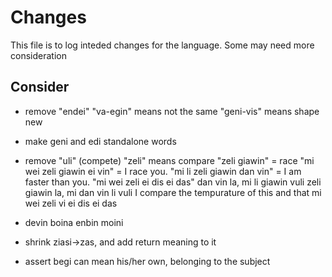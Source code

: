 Changes
=======

This file is to log inteded changes for the language. Some may need more consideration

Consider
--------
* remove "endei"
    "va-egin" means not the same
    "geni-vis" means shape new 

* make geni and edi standalone words

* remove "uli" (compete) 
    "zeli" means compare
    "zeli giawin" = race
    "mi wei zeli giawin ei vin" = I race you.
    "mi li zeli giawin dan vin" = I am faster than you.
    "mi wei zeli ei dis ei das"
    dan vin la, mi li giawin vuli
    zeli giawin la, mi dan vin li vuli
    I compare the tempurature of this and that
        mi wei zeli vi ei dis ei das  

* devin boina enbin moini

* shrink ziasi->zas, and add return meaning to it

* assert begi can mean his/her own, belonging to the subject

